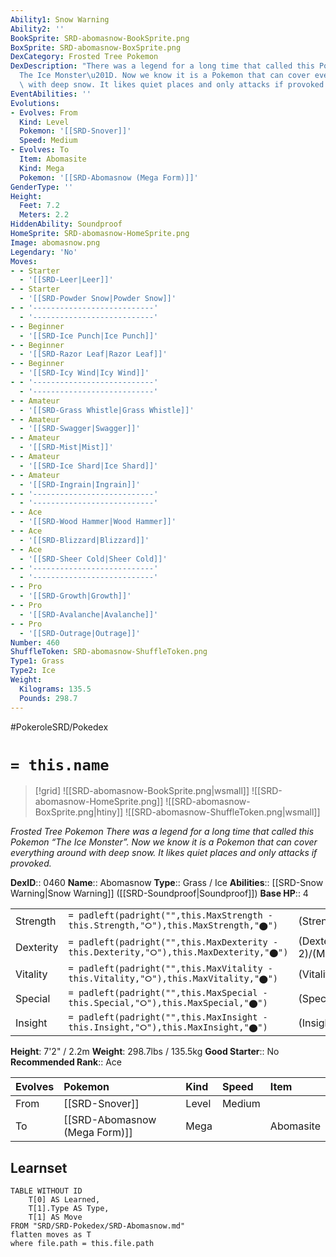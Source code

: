 ```yaml
---
Ability1: Snow Warning
Ability2: ''
BookSprite: SRD-abomasnow-BookSprite.png
BoxSprite: SRD-abomasnow-BoxSprite.png
DexCategory: Frosted Tree Pokemon
DexDescription: "There was a legend for a long time that called this Pokemon \u201C\
  The Ice Monster\u201D. Now we know it is a Pokemon that can cover everything around\
  \ with deep snow. It likes quiet places and only attacks if provoked."
EventAbilities: ''
Evolutions:
- Evolves: From
  Kind: Level
  Pokemon: '[[SRD-Snover]]'
  Speed: Medium
- Evolves: To
  Item: Abomasite
  Kind: Mega
  Pokemon: '[[SRD-Abomasnow (Mega Form)]]'
GenderType: ''
Height:
  Feet: 7.2
  Meters: 2.2
HiddenAbility: Soundproof
HomeSprite: SRD-abomasnow-HomeSprite.png
Image: abomasnow.png
Legendary: 'No'
Moves:
- - Starter
  - '[[SRD-Leer|Leer]]'
- - Starter
  - '[[SRD-Powder Snow|Powder Snow]]'
- - '---------------------------'
  - '---------------------------'
- - Beginner
  - '[[SRD-Ice Punch|Ice Punch]]'
- - Beginner
  - '[[SRD-Razor Leaf|Razor Leaf]]'
- - Beginner
  - '[[SRD-Icy Wind|Icy Wind]]'
- - '---------------------------'
  - '---------------------------'
- - Amateur
  - '[[SRD-Grass Whistle|Grass Whistle]]'
- - Amateur
  - '[[SRD-Swagger|Swagger]]'
- - Amateur
  - '[[SRD-Mist|Mist]]'
- - Amateur
  - '[[SRD-Ice Shard|Ice Shard]]'
- - Amateur
  - '[[SRD-Ingrain|Ingrain]]'
- - '---------------------------'
  - '---------------------------'
- - Ace
  - '[[SRD-Wood Hammer|Wood Hammer]]'
- - Ace
  - '[[SRD-Blizzard|Blizzard]]'
- - Ace
  - '[[SRD-Sheer Cold|Sheer Cold]]'
- - '---------------------------'
  - '---------------------------'
- - Pro
  - '[[SRD-Growth|Growth]]'
- - Pro
  - '[[SRD-Avalanche|Avalanche]]'
- - Pro
  - '[[SRD-Outrage|Outrage]]'
Number: 460
ShuffleToken: SRD-abomasnow-ShuffleToken.png
Type1: Grass
Type2: Ice
Weight:
  Kilograms: 135.5
  Pounds: 298.7
---
```


#PokeroleSRD/Pokedex

# `= this.name`

> [!grid]
> ![[SRD-abomasnow-BookSprite.png|wsmall]]
> ![[SRD-abomasnow-HomeSprite.png]]
> ![[SRD-abomasnow-BoxSprite.png|htiny]]
> ![[SRD-abomasnow-ShuffleToken.png|wsmall]]


*Frosted Tree Pokemon*
*There was a legend for a long time that called this Pokemon “The Ice Monster”. Now we know it is a Pokemon that can cover everything around with deep snow. It likes quiet places and only attacks if provoked.*

**DexID**:: 0460
**Name**:: Abomasnow
**Type**:: Grass / Ice
**Abilities**:: [[SRD-Snow Warning|Snow Warning]] ([[SRD-Soundproof|Soundproof]])
**Base HP**:: 4

|           |                                                                                        |                                          |
| --------- | -------------------------------------------------------------------------------------- | ---------------------------------------- |
| Strength  | `= padleft(padright("",this.MaxStrength - this.Strength,"⭘"),this.MaxStrength,"⬤")`    | (Strength::2)/(MaxStrength::5)   |
| Dexterity | `= padleft(padright("",this.MaxDexterity - this.Dexterity,"⭘"),this.MaxDexterity,"⬤")` | (Dexterity:: 2)/(MaxDexterity::4) |
| Vitality  | `= padleft(padright("",this.MaxVitality - this.Vitality,"⭘"),this.MaxVitality,"⬤")`    | (Vitality::2)/(MaxVitality::5)   |
| Special   | `= padleft(padright("",this.MaxSpecial - this.Special,"⭘"),this.MaxSpecial,"⬤")`       | (Special::2)/(MaxSpecial::5)     |
| Insight   | `= padleft(padright("",this.MaxInsight - this.Insight,"⭘"),this.MaxInsight,"⬤")`       | (Insight::2)/(MaxInsight::5)     |

**Height**: 7'2" / 2.2m
**Weight**: 298.7lbs / 135.5kg
**Good Starter**:: No
**Recommended Rank**:: Ace

| Evolves   | Pokemon                       | Kind   | Speed   | Item      |
|:----------|:------------------------------|:-------|:--------|:----------|
| From      | [[SRD-Snover]]                | Level  | Medium  |           |
| To        | [[SRD-Abomasnow (Mega Form)]] | Mega   |         | Abomasite |

## Learnset

```dataview
TABLE WITHOUT ID
    T[0] AS Learned,
    T[1].Type AS Type,
    T[1] AS Move
FROM "SRD/SRD-Pokedex/SRD-Abomasnow.md"
flatten moves as T
where file.path = this.file.path
```
